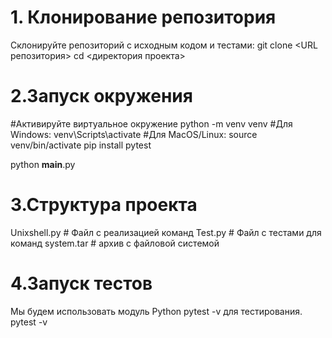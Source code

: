 # 1. Клонирование репозитория
Склонируйте репозиторий с исходным кодом и тестами:
git clone <URL репозитория>
cd <директория проекта>

# 2.Запуск окружения
#Активируйте виртуальное окружение
python -m venv venv
#Для Windows:
venv\Scripts\activate
#Для MacOS/Linux:
source venv/bin/activate
pip install pytest

python __main__.py

# 3.Структура проекта
Unixshell.py           # Файл с реализацией команд
Test.py      # Файл с тестами для команд
system.tar # архив с файловой системой

# 4.Запуск тестов
Мы будем использовать модуль Python pytest -v для тестирования.
pytest -v
